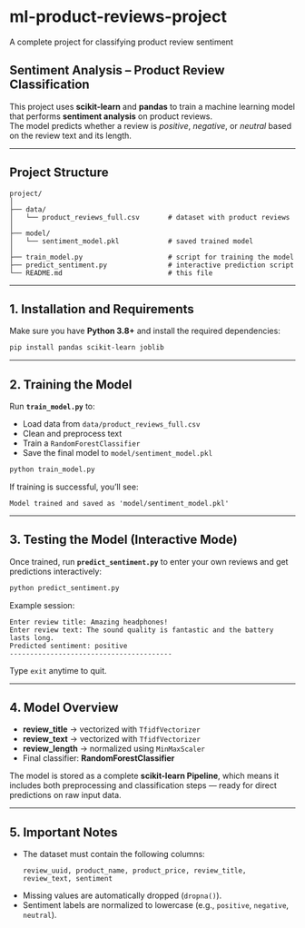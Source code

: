 # ml-product-reviews-project
A complete project for classifying product review sentiment

## Sentiment Analysis – Product Review Classification

This project uses **scikit-learn** and **pandas** to train a machine learning model that performs **sentiment analysis** on product reviews.  
The model predicts whether a review is *positive*, *negative*, or *neutral* based on the review text and its length.

---

##  Project Structure
```
project/
│
├── data/
│   └── product_reviews_full.csv       # dataset with product reviews
│
├── model/
│   └── sentiment_model.pkl            # saved trained model
│
├── train_model.py                     # script for training the model
├── predict_sentiment.py               # interactive prediction script
└── README.md                          # this file
```

---

##  1. Installation and Requirements

Make sure you have **Python 3.8+** and install the required dependencies:

```bash
pip install pandas scikit-learn joblib
```

---

##  2. Training the Model

Run **`train_model.py`** to:
- Load data from `data/product_reviews_full.csv`
- Clean and preprocess text
- Train a `RandomForestClassifier`
- Save the final model to `model/sentiment_model.pkl`

```bash
python train_model.py
```

If training is successful, you’ll see:
```
Model trained and saved as 'model/sentiment_model.pkl'
```

---

##  3. Testing the Model (Interactive Mode)

Once trained, run **`predict_sentiment.py`** to enter your own reviews and get predictions interactively:

```bash
python predict_sentiment.py
```

Example session:
```
Enter review title: Amazing headphones!
Enter review text: The sound quality is fantastic and the battery lasts long.
Predicted sentiment: positive
----------------------------------------
```

Type `exit` anytime to quit.

---

##  4. Model Overview

- **review_title** → vectorized with `TfidfVectorizer`  
- **review_text** → vectorized with `TfidfVectorizer`  
- **review_length** → normalized using `MinMaxScaler`  
- Final classifier: **RandomForestClassifier**

The model is stored as a complete **scikit-learn Pipeline**, which means it includes both preprocessing and classification steps — ready for direct predictions on raw input data.

---

##  5. Important Notes

- The dataset must contain the following columns:
  ```
  review_uuid, product_name, product_price, review_title, review_text, sentiment
  ```
- Missing values are automatically dropped (`dropna()`).
- Sentiment labels are normalized to lowercase (e.g., `positive`, `negative`, `neutral`).


